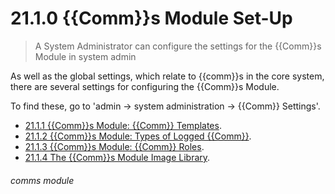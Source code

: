 # 21.1.0 {{Comm}}s Module Set-Up

> A System Administrator can configure the settings for the {{Comm}}s Module in system admin

As well as the global settings, which relate to {{comm}}s in the core system, there are several settings for configuring the {{Comm}}s Module. 

To find these, go to 'admin -> system administration -> {{Comm}} Settings'.

- [21.1.1 {{Comm}}s Module: {{Comm}} Templates](help/index/p/21.1.1).
- [21.1.2 {{Comm}}s Module: Types of Logged {{Comm}}](/help/index/p/21.1.2).
- [21.1.3 {{Comm}}s Module: {{Comm}} Roles](/help/index/p/21.1.3).
- [21.1.4 The {{Comm}}s Module Image Library](/help/index/p/21.1.4).


###### comms module
